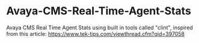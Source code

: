 # Avaya-CMS-Real-Time-Agent-Stats
Avaya CMS Real Time Agent Stats using built in tools called "clint", inspired from this article: https://www.tek-tips.com/viewthread.cfm?qid=397058
